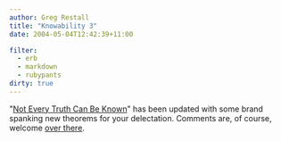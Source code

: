 ```yaml
---
author: Greg Restall
title: "Knowability 3"
date: 2004-05-04T12:42:39+11:00

filter:
  - erb
  - markdown
  - rubypants
dirty: true
---
```


"[Not Every Truth Can Be Known](http://consequently.org/writing/notevery/)" has been updated with some brand spanking new theorems for your delectation.  Comments are, of course, welcome [over there](http://consequently.org/writing/notevery/).


